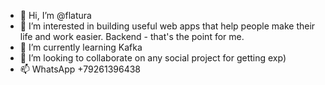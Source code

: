 - 👋 Hi, I’m @flatura
- 👀 I’m interested in building useful web apps that help people make their life and work easier. Backend - that's the point for me.
- 🌱 I’m currently learning Kafka
- 💞️ I’m looking to collaborate on any social project for getting exp)
- 📫 WhatsApp +79261396438

<!---
flatura/flatura is a ✨ special ✨ repository because its `README.md` (this file) appears on your GitHub profile.
You can click the Preview link to take a look at your changes.
--->
